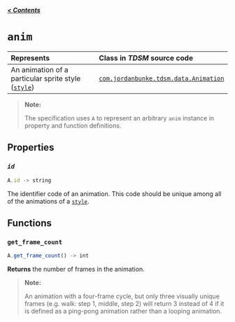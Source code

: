 [***< Contents***](./README.md)

# `anim`

| Represents                                                        | Class in *TDSM* source code                                                                                                      |
|:------------------------------------------------------------------|:---------------------------------------------------------------------------------------------------------------------------------|
| An animation of a particular sprite style ([`style`](./style.md)) | [`com.jordanbunke.tdsm.data.Animation`](https://github.com/jbunke/tdsm/blob/master/src/com/jordanbunke/tdsm/data/Animation.java) |

> **Note:**
> 
> The specification uses `A` to represent an arbitrary `anim` instance in property and function definitions.

## Properties

### *`id`*

```js
A.id -> string
```

The identifier code of an animation. This code should be unique among all of the animations of a [`style`](./style.md).

## Functions

### `get_frame_count`

```js
A.get_frame_count() -> int
```

**Returns** the number of frames in the animation.

> **Note:**
> 
> An animation with a four-frame cycle, but only three visually unique frames (e.g. walk: step 1, middle, step 2) will return 3 instead of 4 if it is defined as a ping-pong animation rather than a looping animation.

<!-- TODO -->
